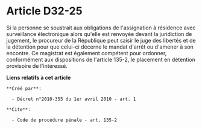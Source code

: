 # Article D32-25

Si la personne se soustrait aux obligations de l'assignation à résidence avec surveillance électronique alors qu'elle est
renvoyée devant la juridiction de jugement, le procureur de la République peut saisir le juge des libertés et de la détention
pour que celui-ci décerne le mandat d'arrêt ou d'amener à son encontre. Ce magistrat est également compétent pour ordonner,
conformément aux dispositions de l'article 135-2, le placement en détention provisoire de l'intéressé.

**Liens relatifs à cet article**

	**Créé par**:

	  - Décret n°2010-355 du 1er avril 2010 - art. 1

	**Cite**:

	  - Code de procédure pénale - art. 135-2
